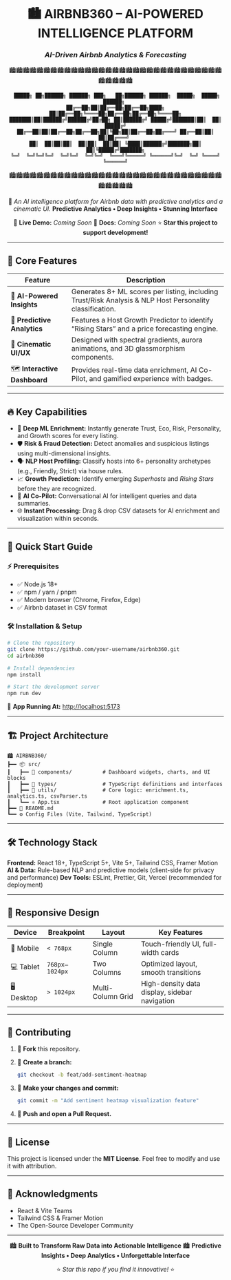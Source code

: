 <div align="center">

# 🏙️ **AIRBNB360 – AI-POWERED INTELLIGENCE PLATFORM**

### *AI-Driven Airbnb Analytics & Forecasting*

🏙️🏙️🏙️🏙️🏙️🏙️🏙️🏙️🏙️🏙️🏙️🏙️🏙️🏙️🏙️🏙️🏙️🏙️🏙️🏙️🏙️🏙️🏙️🏙️🏙️🏙️🏙️🏙️🏙️🏙️🏙️🏙️🏙️🏙️🏙️🏙️

```
 █████╗ ██╗██████╗ ██████╗ ███╗   ██╗██████╗ ██████╗  █████╗  █████╗ ██████╗ 
██╔══██╗██║██╔══██╗██╔══██╗████╗  ██║██╔══██╗╚════██╗██╔══██╗██╔══██╗╚════██╗
███████║██║██████╔╝██████╔╝██╔██╗ ██║██████╔╝ █████╔╝███████║██║  ██║ █████╔╝
██╔══██║██║██╔══██╗██╔══██╗██║╚██╗██║██╔══██╗██╔═══╝ ██╔══██║██║  ██║██╔═══╝ 
██║  ██║██║██║  ██║██║  ██║██║ ╚████║██████╔╝███████╗██║  ██║╚█████╔╝███████╗
╚═╝  ╚═╝╚═╝╚═╝  ╚═╝╚═╝  ╚═╝╚═╝  ╚═══╝╚═════╝ ╚══════╝╚═╝  ╚═╝ ╚════╝ ╚══════╝
```

🏙️🏙️🏙️🏙️🏙️🏙️🏙️🏙️🏙️🏙️🏙️🏙️🏙️🏙️🏙️🏙️🏙️🏙️🏙️🏙️🏙️🏙️🏙️🏙️🏙️🏙️🏙️🏙️🏙️🏙️🏙️🏙️🏙️🏙️🏙️🏙️

🎯 *An AI intelligence platform for Airbnb data with predictive analytics and a cinematic UI.*
**Predictive Analytics • Deep Insights • Stunning Interface**

🔧 **Live Demo:** *Coming Soon*
📖 **Docs:** *Coming Soon*
⭐ **Star this project to support development!**

</div>

---

## 🌟 Core Features

| Feature                       | Description                                                                                              |
| ----------------------------- | -------------------------------------------------------------------------------------------------------- |
| 🤖 **AI-Powered Insights**    | Generates 8+ ML scores per listing, including Trust/Risk Analysis & NLP Host Personality classification. |
| 🔮 **Predictive Analytics**   | Features a Host Growth Predictor to identify “Rising Stars” and a price forecasting engine.              |
| 🎨 **Cinematic UI/UX**        | Designed with spectral gradients, aurora animations, and 3D glassmorphism components.                    |
| 🗺️ **Interactive Dashboard** | Provides real-time data enrichment, AI Co-Pilot, and gamified experience with badges.                    |

---

## 🔥 Key Capabilities

* 🧠 **Deep ML Enrichment:** Instantly generate Trust, Eco, Risk, Personality, and Growth scores for every listing.
* 🛡️ **Risk & Fraud Detection:** Detect anomalies and suspicious listings using multi-dimensional insights.
* 🗣️ **NLP Host Profiling:** Classify hosts into 6+ personality archetypes (e.g., Friendly, Strict) via house rules.
* 📈 **Growth Prediction:** Identify emerging *Superhosts* and *Rising Stars* before they are recognized.
* 💬 **AI Co-Pilot:** Conversational AI for intelligent queries and data summaries.
* 🌐 **Instant Processing:** Drag & drop CSV datasets for AI enrichment and visualization within seconds.

---

## 🚀 Quick Start Guide

### ⚡ Prerequisites

* ✅ Node.js 18+
* ✅ npm / yarn / pnpm
* ✅ Modern browser (Chrome, Firefox, Edge)
* ✅ Airbnb dataset in CSV format

### 🛠️ Installation & Setup

```bash
# Clone the repository
git clone https://github.com/your-username/airbnb360.git
cd airbnb360

# Install dependencies
npm install

# Start the development server
npm run dev
```

🎉 **App Running At:** [http://localhost:5173](http://localhost:5173)

---

## 🏗️ Project Architecture

```
🏙️ AIRBNB360/
┣━━ 📦 src/
┃   ┣━━ 🧩 components/          # Dashboard widgets, charts, and UI blocks
┃   ┣━━ 📂 types/               # TypeScript definitions and interfaces
┃   ┣━━ 🧠 utils/               # Core logic: enrichment.ts, analytics.ts, csvParser.ts
┃   ┗━━ ⚛️ App.tsx              # Root application component
┣━━ 📖 README.md
┗━━ ⚙️ Config Files (Vite, Tailwind, TypeScript)
```

---

## 🛠️ Technology Stack

**Frontend:** React 18+, TypeScript 5+, Vite 5+, Tailwind CSS, Framer Motion
**AI & Data:** Rule-based NLP and predictive models (client-side for privacy and performance)
**Dev Tools:** ESLint, Prettier, Git, Vercel (recommended for deployment)

---

## 📱 Responsive Design

| Device      | Breakpoint     | Layout            | Key Features                                  |
| ----------- | -------------- | ----------------- | --------------------------------------------- |
| 📱 Mobile   | `< 768px`      | Single Column     | Touch-friendly UI, full-width cards           |
| 💻 Tablet   | `768px–1024px` | Two Columns       | Optimized layout, smooth transitions          |
| 🖥️ Desktop | `> 1024px`     | Multi-Column Grid | High-density data display, sidebar navigation |

---

## 🤝 Contributing

1. 🍴 **Fork** this repository.
2. 🌟 **Create a branch:**

   ```bash
   git checkout -b feat/add-sentiment-heatmap
   ```
3. 🔧 **Make your changes and commit:**

   ```bash
   git commit -m "Add sentiment heatmap visualization feature"
   ```
4. 🚀 **Push and open a Pull Request.**

---

## 📜 License

This project is licensed under the **MIT License**.
Feel free to modify and use it with attribution.

---

## 🙏 Acknowledgments

* React & Vite Teams
* Tailwind CSS & Framer Motion
* The Open-Source Developer Community

---

<div align="center">

🏙️ **Built to Transform Raw Data into Actionable Intelligence** 🏙️
**Predictive Insights • Deep Analytics • Unforgettable Interface**

⭐ *Star this repo if you find it innovative!* ⭐

</div>
